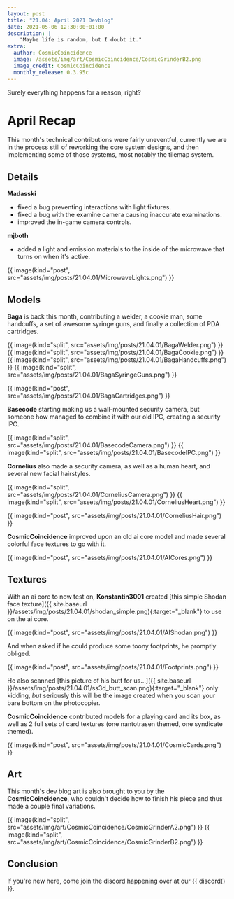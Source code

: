 ```yaml
---
layout: post
title: "21.04: April 2021 Devblog"
date: 2021-05-06 12:30:00+01:00
description: |
    "Maybe life is random, but I doubt it."
extra:
  author: CosmicCoincidence
  image: /assets/img/art/CosmicCoincidence/CosmicGrinderB2.png
  image_credit: CosmicCoincidence
  monthly_release: 0.3.95c
---
```


Surely everything happens for a reason, right?

# April Recap

This month's technical contributions were fairly uneventful, currently we are in the process still of reworking the core system designs, and then implementing some of those systems, most notably the tilemap system.

## Details

**Madasski**
- fixed a bug preventing interactions with light fixtures.
- fixed a bug with the examine camera causing inaccurate examinations.
- improved the in-game camera controls.

**mjboth**
- added a light and emission materials to the inside of the microwave that turns on when it's active.

{{ image(kind="post", src="assets/img/posts/21.04.01/MicrowaveLights.png") }}

## Models

**Baga** is back this month, contributing a welder, a cookie man, some handcuffs, a set of awesome syringe guns, and finally a collection of PDA cartridges.

<div class='horizontal-2' markdown='1'>
  {{ image(kind="split", src="assets/img/posts/21.04.01/BagaWelder.png") }}
  {{ image(kind="split", src="assets/img/posts/21.04.01/BagaCookie.png") }}
</div>

<div class='horizontal-2' markdown='1'>
  {{ image(kind="split", src="assets/img/posts/21.04.01/BagaHandcuffs.png") }}
  {{ image(kind="split", src="assets/img/posts/21.04.01/BagaSyringeGuns.png") }}
</div>

{{ image(kind="post", src="assets/img/posts/21.04.01/BagaCartridges.png") }}

**Basecode** starting making us a wall-mounted security camera, but someone how managed to combine it with our old IPC, creating a security IPC.

<div class='horizontal-2' markdown='1'>
  {{ image(kind="split", src="assets/img/posts/21.04.01/BasecodeCamera.png") }}
  {{ image(kind="split", src="assets/img/posts/21.04.01/BasecodeIPC.png") }}
</div>

**Cornelius** also made a security camera, as well as a human heart, and several new facial hairstyles.

<div class='horizontal-2' markdown='1'>
  {{ image(kind="split", src="assets/img/posts/21.04.01/CorneliusCamera.png") }}
  {{ image(kind="split", src="assets/img/posts/21.04.01/CorneliusHeart.png") }}
</div>

{{ image(kind="post", src="assets/img/posts/21.04.01/CorneliusHair.png") }}

**CosmicCoincidence** improved upon an old ai core model and made several colorful face textures to go with it.

{{ image(kind="post", src="assets/img/posts/21.04.01/AICores.png") }}

## Textures

With an ai core to now test on, **Konstantin3001** created [this simple Shodan face texture]({{ site.baseurl }}/assets/img/posts/21.04.01/shodan_simple.png){:target="_blank"} to use on the ai core.

{{ image(kind="post", src="assets/img/posts/21.04.01/AIShodan.png") }}

And when asked if he could produce some toony footprints, he promptly obliged.

{{ image(kind="post", src="assets/img/posts/21.04.01/Footprints.png") }}

He also scanned [this picture of his butt for us...]({{ site.baseurl }}/assets/img/posts/21.04.01/ss3d_butt_scan.png){:target="_blank"} only kidding, *but* seriously this will be the image created when you scan your bare bottom on the photocopier.

**CosmicCoincidence** contributed models for a playing card and its box, as well as 2 full sets of card textures (one nantotrasen themed, one syndicate themed).

{{ image(kind="post", src="assets/img/posts/21.04.01/CosmicCards.png") }}

## Art

This month's dev blog art is also brought to you by the **CosmicCoincidence**, who couldn't decide how to finish his piece and thus made a couple final variations.

<div class='horizontal-2' markdown='1'>
{{ image(kind="split", src="assets/img/art/CosmicCoincidence/CosmicGrinderA2.png") }}
{{ image(kind="split", src="assets/img/art/CosmicCoincidence/CosmicGrinderB2.png") }}
</div>

## Conclusion

If you're new here, come join the discord happening over at our {{ discord() }}.
